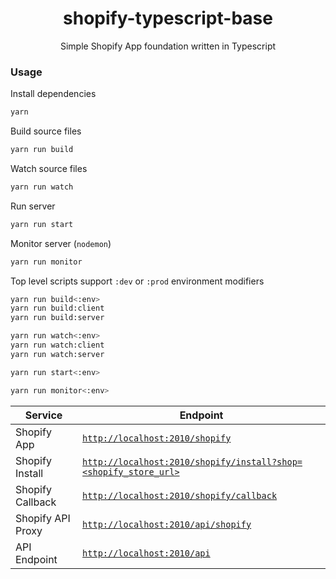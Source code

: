 <h1 align="center">shopify-typescript-base</h1>

<p align="center">Simple Shopify App foundation written in Typescript</p>

### Usage

Install dependencies
```bash
yarn
```

Build source files
```bash
yarn run build
```

Watch source files
```bash
yarn run watch
```

Run server
```bash
yarn run start
```

Monitor server (`nodemon`)
```bash
yarn run monitor
```

Top level scripts support `:dev` or `:prod` environment modifiers
```bash
yarn run build<:env>
yarn run build:client
yarn run build:server

yarn run watch<:env>
yarn run watch:client
yarn run watch:server

yarn run start<:env>

yarn run monitor<:env>
```

| Service           | Endpoint      |
| ----------------- | ------------- |
| Shopify App       | [`http://localhost:2010/shopify`](http://localhost:2010/shopify) |
| Shopify Install   | [`http://localhost:2010/shopify/install?shop=<shopify_store_url>`](http://localhost:2010/shopify/install?shop=<shopify_store_url>) |
| Shopify Callback  | [`http://localhost:2010/shopify/callback`](http://localhost:2010/shopify/callback) |
| Shopify API Proxy | [`http://localhost:2010/api/shopify`](http://localhost:2010/api/shopify) |
| API Endpoint      | [`http://localhost:2010/api`](http://localhost:2010/api) |
